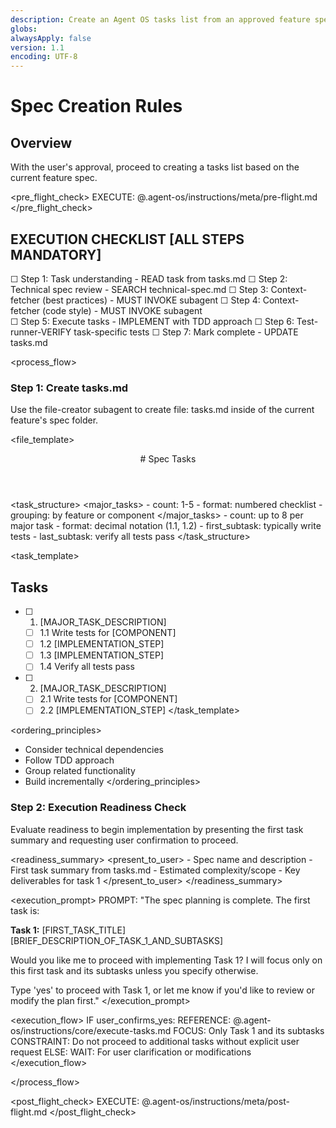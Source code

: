 ```yaml
---
description: Create an Agent OS tasks list from an approved feature spec
globs:
alwaysApply: false
version: 1.1
encoding: UTF-8
---
```


# Spec Creation Rules

## Overview

With the user's approval, proceed to creating a tasks list based on the current
feature spec.

<pre_flight_check> EXECUTE: @.agent-os/instructions/meta/pre-flight.md
</pre_flight_check>

## EXECUTION CHECKLIST [ALL STEPS MANDATORY]

☐ Step 1: Task understanding - READ task from tasks.md
☐ Step 2: Technical spec
review - SEARCH technical-spec.md
☐ Step 3: Context-fetcher (best practices) -
MUST INVOKE subagent
☐ Step 4: Context-fetcher (code style) - MUST INVOKE
subagent  
☐ Step 5: Execute tasks - IMPLEMENT with TDD approach ☐ Step 6:
Test-runner-VERIFY task-specific tests ☐ Step 7: Mark complete - UPDATE tasks.md

<process_flow>

<step number="1" subagent="file-creator" name="create_tasks">

### Step 1: Create tasks.md

Use the file-creator subagent to create file: tasks.md inside of the current
feature's spec folder.

<file_template>

  <header>
    # Spec Tasks
  </header>
</file_template>

<task_structure> <major_tasks> - count: 1-5 - format: numbered checklist -
grouping: by feature or component </major_tasks> <subtasks> - count: up to 8 per
major task - format: decimal notation (1.1, 1.2) - first_subtask: typically
write tests - last_subtask: verify all tests pass </subtasks> </task_structure>

<task_template>

## Tasks

- [ ] 1. [MAJOR_TASK_DESCRIPTION]
  - [ ] 1.1 Write tests for [COMPONENT]
  - [ ] 1.2 [IMPLEMENTATION_STEP]
  - [ ] 1.3 [IMPLEMENTATION_STEP]
  - [ ] 1.4 Verify all tests pass

- [ ] 2. [MAJOR_TASK_DESCRIPTION]
  - [ ] 2.1 Write tests for [COMPONENT]
  - [ ] 2.2 [IMPLEMENTATION_STEP] </task_template>

<ordering_principles>

- Consider technical dependencies
- Follow TDD approach
- Group related functionality
- Build incrementally </ordering_principles>

</step>

<step number="2" name="execution_readiness">

### Step 2: Execution Readiness Check

Evaluate readiness to begin implementation by presenting the first task summary
and requesting user confirmation to proceed.

<readiness_summary> <present_to_user> - Spec name and description - First task
summary from tasks.md - Estimated complexity/scope - Key deliverables for task 1
</present_to_user> </readiness_summary>

<execution_prompt> PROMPT: "The spec planning is complete. The first task is:

**Task 1:** [FIRST_TASK_TITLE] [BRIEF_DESCRIPTION_OF_TASK_1_AND_SUBTASKS]

Would you like me to proceed with implementing Task 1? I will focus only on this
first task and its subtasks unless you specify otherwise.

Type 'yes' to proceed with Task 1, or let me know if you'd like to review or
modify the plan first." </execution_prompt>

<execution_flow> IF user_confirms_yes: REFERENCE:
@.agent-os/instructions/core/execute-tasks.md FOCUS: Only Task 1 and its
subtasks CONSTRAINT: Do not proceed to additional tasks without explicit user
request ELSE: WAIT: For user clarification or modifications </execution_flow>

</step>

</process_flow>

<post_flight_check> EXECUTE: @.agent-os/instructions/meta/post-flight.md
</post_flight_check>
